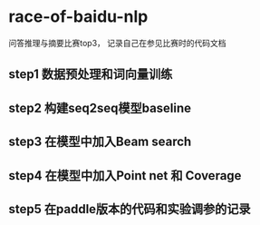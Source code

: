 # race-of-baidu-nlp
问答推理与摘要比赛top3，
记录自己在参见比赛时的代码文档
## step1 数据预处理和词向量训练
## step2 构建seq2seq模型baseline
## step3 在模型中加入Beam search
## step4 在模型中加入Point net 和 Coverage
## step5 在paddle版本的代码和实验调参的记录

